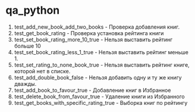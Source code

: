 # qa_python
1. test_add_new_book_add_two_books - Проверка добавления книг.
2. test_get_book_rating - Проверка установка рейтинга книги
3. test_set_book_rating_more_10_true - Нельзя выставить рейтинг больше 10
4. test_set_book_rating_less_1_true - Нельзя выставить рейтинг меньше 1.
5. test_set_rating_to_none_book_true - Нельзя выставить рейтинг книге, которой нет в списке.
6. test_add_double_book_false - Нельзя добавить одну и ту же книгу дважды.
7. test_add_book_to_favour_true - Добавление книг в Избранное
8. test_delete_book_from_favour_true - Удаление книги из Избранного
9. test_get_books_with_specific_rating_true - Выборка книг по рейтингу
